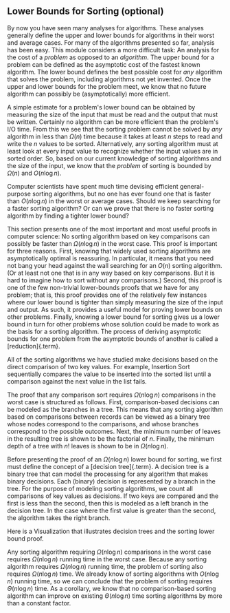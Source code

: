 
## Lower Bounds for Sorting (optional)

By now you have seen many analyses for algorithms. These analyses
generally define the upper and lower bounds for algorithms in their
worst and average cases. For many of the algorithms presented so far,
analysis has been easy. This module considers a more difficult task: An
analysis for the cost of a *problem* as opposed to an *algorithm*. The
upper bound for a problem can be defined as the asymptotic cost of the
fastest known algorithm. The lower bound defines the best possible cost
for *any* algorithm that solves the problem, including algorithms not
yet invented. Once the upper and lower bounds for the problem meet, we
know that no future algorithm can possibly be (asymptotically) more
efficient.

A simple estimate for a problem's lower bound can be obtained by
measuring the size of the input that must be read and the output that
must be written. Certainly no algorithm can be more efficient than the
problem's I/O time. From this we see that the sorting problem cannot be
solved by *any* algorithm in less than $\Omega(n)$ time because it takes
at least $n$ steps to read and write the $n$ values to be sorted.
Alternatively, any sorting algorithm must at least look at every input
value to recognize whether the input values are in sorted order. So,
based on our current knowledge of sorting algorithms and the size of the
input, we know that the *problem* of sorting is bounded by $\Omega(n)$
and $O(n \log n)$.

Computer scientists have spent much time devising efficient
general-purpose sorting algorithms, but no one has ever found one that
is faster than $O(n \log n)$ in the worst or average cases. Should we
keep searching for a faster sorting algorithm? Or can we prove that
there is no faster sorting algorithm by finding a tighter lower bound?

This section presents one of the most important and most useful proofs
in computer science: No sorting algorithm based on key comparisons can
possibly be faster than $\Omega(n \log n)$ in the worst case. This proof
is important for three reasons. First, knowing that widely used sorting
algorithms are asymptotically optimal is reassuring. In particular, it
means that you need not bang your head against the wall searching for an
$O(n)$ sorting algorithm. (Or at least not one that is in any way based
on key comparisons. But it is hard to imagine how to sort without any
comparisons.) Second, this proof is one of the few non-trivial
lower-bounds proofs that we have for any problem; that is, this proof
provides one of the relatively few instances where our lower bound is
tighter than simply measuring the size of the input and output. As such,
it provides a useful model for proving lower bounds on other problems.
Finally, knowing a lower bound for sorting gives us a lower bound in
turn for other problems whose solution could be made to work as the
basis for a sorting algorithm. The process of deriving asymptotic bounds
for one problem from the asymptotic bounds of another is called a
[reduction]{.term}.

All of the sorting algorithms we have studied make decisions based on
the direct comparison of two key values. For example, Insertion Sort
sequentially compares the value to be inserted into the sorted list
until a comparison against the next value in the list fails.

The proof that any comparison sort requires $\Omega(n \log n)$
comparisons in the worst case is structured as follows. First,
comparison-based decisions can be modeled as the branches in a tree.
This means that any sorting algorithm based on comparisons between
records can be viewed as a binary tree whose nodes correspond to the
comparisons, and whose branches correspond to the possible outcomes.
Next, the minimum number of leaves in the resulting tree is shown to be
the factorial of $n$. Finally, the minimum depth of a tree with $n!$
leaves is shown to be in $\Omega(n \log n)$.

Before presenting the proof of an $\Omega(n \log n)$ lower bound for
sorting, we first must define the concept of a
[decision tree]{.term}. A decision tree is a
binary tree that can model the processing for any algorithm that makes
binary decisions. Each (binary) decision is represented by a branch in
the tree. For the purpose of modeling sorting algorithms, we count all
comparisons of key values as decisions. If two keys are compared and the
first is less than the second, then this is modeled as a left branch in
the decision tree. In the case where the first value is greater than the
second, the algorithm takes the right branch.

Here is a Visualization that illustrates decision trees and the sorting
lower bound proof.

<inlineav id="SortingLowerBoundCON" src="Sorting/SortingLowerBoundCON.js" name="Sorting Lower Bound Slideshow" links="Sorting/SortingLowerBoundCON.css"/>

Any sorting algorithm requiring $\Omega(n \log n)$ comparisons in the
worst case requires $\Omega(n \log n)$ running time in the worst case.
Because any sorting algorithm requires $\Omega(n \log n)$ running time,
the problem of sorting also requires $\Omega(n \log n)$ time. We already
know of sorting algorithms with $O(n \log n)$ running time, so we can
conclude that the problem of sorting requires $\Theta(n \log n)$ time.
As a corollary, we know that no comparison-based sorting algorithm can
improve on existing $\Theta(n \log n)$ time sorting algorithms by more
than a constant factor.
